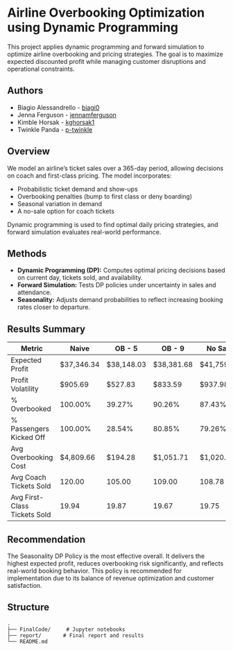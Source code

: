 # Airline Overbooking Optimization using Dynamic Programming

This project applies dynamic programming and forward simulation to optimize airline overbooking and pricing strategies. The goal is to maximize expected discounted profit while managing customer disruptions and operational constraints.

## Authors

- Biagio Alessandrello - [biagi0](https://github.com/biagi0)
- Jenna Ferguson - [jennamferguson](https://github.com/jennamferguson)
- Kimble Horsak - [kghorsak1](https://github.com/kghorsak1)
- Twinkle Panda - [p-twinkle](https://github.com/p-twinkle)

## Overview

We model an airline’s ticket sales over a 365-day period, allowing decisions on coach and first-class pricing. The model incorporates:
- Probabilistic ticket demand and show-ups
- Overbooking penalties (bump to first class or deny boarding)
- Seasonal variation in demand
- A no-sale option for coach tickets

Dynamic programming is used to find optimal daily pricing strategies, and forward simulation evaluates real-world performance.

## Methods

- **Dynamic Programming (DP):** Computes optimal pricing decisions based on current day, tickets sold, and availability.
- **Forward Simulation:** Tests DP policies under uncertainty in sales and attendance.
- **Seasonality:** Adjusts demand probabilities to reflect increasing booking rates closer to departure.

## Results Summary

| Metric                           | Naive       | OB - 5     | OB - 9     | No Sale    | Seasonality |
|----------------------------------|-------------|------------|------------|------------|--------------|
| Expected Profit                  | $37,346.34  | $38,148.03 | $38,381.68 | $41,759.37 | **$41,833.27** |
| Profit Volatility                | $905.69     | $527.83    | $833.59    | $937.98    | $932.13       |
| % Overbooked                     | 100.00%     | 39.27%     | 90.26%     | 87.43%     | 82.34%        |
| % Passengers Kicked Off          | 100.00%     | 28.54%     | 80.85%     | 79.26%     | 70.99%        |
| Avg Overbooking Cost             | $4,809.66   | $194.28    | $1,051.71  | $1,020.36  | $852.63       |
| Avg Coach Tickets Sold           | 120.00      | 105.00     | 109.00     | 108.78     | 108.34        |
| Avg First-Class Tickets Sold     | 19.94       | 19.87      | 19.67      | 19.75      | 19.55         |

## Recommendation

The Seasonality DP Policy is the most effective overall. It delivers the highest expected profit, reduces overbooking risk significantly, and reflects real-world booking behavior. This policy is recommended for implementation due to its balance of revenue optimization and customer satisfaction.

## Structure

```
.
├── FinalCode/     # Jupyter notebooks
├── report/       # Final report and results
└── README.md
```
